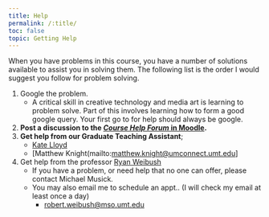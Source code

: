 ```yaml
---
title: Help
permalink: /:title/
toc: false
topic: Getting Help
---
```



When you have problems in this course, you have a number of solutions available to assist you in solving them. The following list is the order I would suggest you follow for problem solving.

1. Google the problem.
    - A critical skill in creative technology and media art is learning to problem solve. Part of this involves learning how to form a good google query. Your first go to for help should always be google.
2. **Post a discussion to the [_Course Help Forum_ in Moodle](https://moodle.umt.edu/mod/hsuforum/view.php?id=1951688).**
3. **Get help from our Graduate Teaching Assistant**;
    - [Kate Lloyd](mailto:kate.lloyd@umconnect.umt.ede)
    - [Matthew Knight(mailto:matthew.knight@umconnect.umt.edu]
4. Get help from the professor [Ryan Weibush]({{site.baseurl}}/instructors/)
    - If you have a problem, or need help that no one can offer, please contact Michael Musick.
    - You may also email me to schedule an appt.. (I will check my email at least once a day)
        - [robert.weibush@mso.umt.edu](mailto:robert.weibush@mso.umt.edu?subject=245%20Question)
